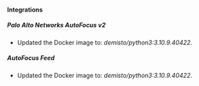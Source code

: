 #### Integrations
##### Palo Alto Networks AutoFocus v2
- Updated the Docker image to: *demisto/python3:3.10.9.40422*.
##### AutoFocus Feed
- Updated the Docker image to: *demisto/python3:3.10.9.40422*.
